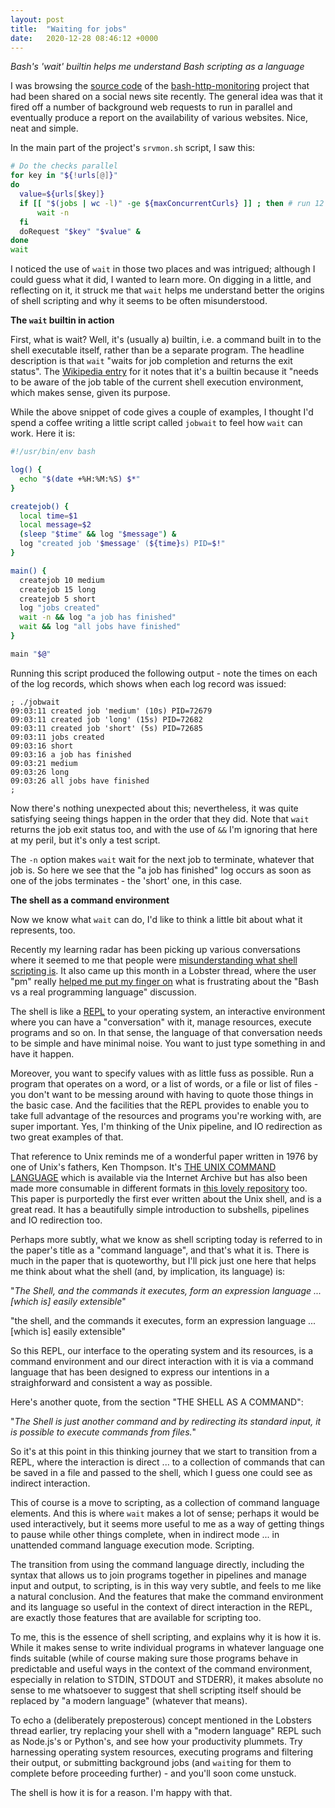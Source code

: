 ```yaml
---
layout: post
title:  "Waiting for jobs"
date:   2020-12-28 08:46:12 +0000
---
```

_Bash's 'wait' builtin helps me understand Bash scripting as a language_

I was browsing the [source code](https://github.com/RaymiiOrg/bash-http-monitoring/blob/master/srvmon.sh) of the [bash-http-monitoring](https://github.com/RaymiiOrg/bash-http-monitoring) project that had been shared on a social news site recently. The general idea was that it fired off a number of background web requests to run in parallel and eventually produce a report on the availability of various websites. Nice, neat and simple.

In the main part of the project's `srvmon.sh` script, I saw this:

```bash
# Do the checks parallel
for key in "${!urls[@]}"
do
  value=${urls[$key]}
  if [[ "$(jobs | wc -l)" -ge ${maxConcurrentCurls} ]] ; then # run 12 curl commands at max parallel
      wait -n
  fi
  doRequest "$key" "$value" &
done
wait
```

I noticed the use of `wait` in those two places and was intrigued; although I could guess what it did, I wanted to learn more. On digging in a little, and reflecting on it, it struck me that `wait` helps me understand better the origins of shell scripting and why it seems to be often misunderstood.

**The `wait` builtin in action**

First, what is wait? Well, it's (usually a) builtin, i.e. a command built in to the shell executable itself, rather than be a separate program. The headline description is that `wait` "waits for job completion and returns the exit status". The [Wikipedia entry](https://en.wikipedia.org/wiki/Wait_(command)) for it notes that it's a builtin because it "needs to be aware of the job table of the current shell execution environment, which makes sense, given its purpose.

While the above snippet of code gives a couple of examples, I thought I'd spend a coffee writing a little script called `jobwait` to feel how `wait` can work. Here it is:

```bash
#!/usr/bin/env bash

log() {
  echo "$(date +%H:%M:%S) $*"
}

createjob() {
  local time=$1
  local message=$2
  (sleep "$time" && log "$message") &
  log "created job '$message' (${time}s) PID=$!"
}

main() {
  createjob 10 medium
  createjob 15 long
  createjob 5 short
  log "jobs created"
  wait -n && log "a job has finished"
  wait && log "all jobs have finished"
}

main "$@"
```

Running this script produced the following output - note the times on each of the log records, which shows when each log record was issued:

```
; ./jobwait
09:03:11 created job 'medium' (10s) PID=72679
09:03:11 created job 'long' (15s) PID=72682
09:03:11 created job 'short' (5s) PID=72685
09:03:11 jobs created
09:03:16 short
09:03:16 a job has finished
09:03:21 medium
09:03:26 long
09:03:26 all jobs have finished
;
```

Now there's nothing unexpected about this; nevertheless, it was quite satisfying seeing things happen in the order that they did. Note that `wait` returns the job exit status too, and with the use of `&&` I'm ignoring that here at my peril, but it's only a test script.

The `-n` option makes `wait` wait for the next job to terminate, whatever that job is. So here we see that the "a job has finished" log occurs as soon as one of the jobs terminates - the 'short' one, in this case.

**The shell as a command environment**

Now we know what `wait` can do, I'd like to think a little bit about what it represents, too.

Recently my learning radar has been picking up various conversations where it seemed to me that people were [misunderstanding what shell scripting is](https://twitter.com/qmacro/status/1332303180240216066). It also came up this month in a Lobster thread, where the user "pm" really [helped me put my finger on](https://lobste.rs/s/yeloyn/minimal_safe_bash_script_template#c_q4gyqw) what is frustrating about the "Bash vs a real programming language" discussion.

The shell is like a [REPL](https://en.wikipedia.org/wiki/Read%E2%80%93eval%E2%80%93print_loop) to your operating system, an interactive environment where you can have a "conversation" with it, manage resources, execute programs and so on. In that sense, the language of that conversation needs to be simple and have minimal noise. You want to just type something in and have it happen.

Moreover, you want to specify values with as little fuss as possible. Run a program that operates on a word, or a list of words, or a file or list of files - you don't want to be messing around with having to quote those things in the basic case. And the facilities that the REPL provides to enable you to take full advantage of the resources and programs you're working with, are super important. Yes, I'm thinking of the Unix pipeline, and IO redirection as two great examples of that.

That reference to Unix reminds me of a wonderful paper written in 1976 by one of Unix's fathers, Ken Thompson. It's [THE UNIX COMMAND LANGUAGE](https://archive.org/details/theunixcommandlanguage) which is available via the Internet Archive but has also been made more consumable in different formats in [this lovely repository](https://susam.github.io/tucl/) too. This paper is purportedly the first ever written about the Unix shell, and is a great read. It has a beautifully simple introduction to subshells, pipelines and IO redirection too.

Perhaps more subtly, what we know as shell scripting today is referred to in the paper's title as a "command language", and that's what it is. There is much in the paper that is quoteworthy, but I'll pick just one here that helps me think about what the shell (and, by implication, its language) is:

"_The Shell, and the commands it executes, form an expression language ... [which is] easily extensible_"

"the shell, and the commands it executes, form an expression language ... [which is] easily extensible"

So this REPL, our interface to the operating system and its resources, is a command environment and our direct interaction with it is via a command language that has been designed to express our intentions in a straighforward and consistent a way as possible.

Here's another quote, from the section "THE SHELL AS A COMMAND":

"_The Shell is just another command and by redirecting its standard input, it is possible to execute commands from files._"

So it's at this point in this thinking journey that we start to transition from a REPL, where the interaction is direct ... to a collection of commands that can be saved in a file and passed to the shell, which I guess one could see as indirect interaction.

This of course is a move to scripting, as a collection of command language elements. And this is where `wait` makes a lot of sense; perhaps it would be used interactively, but it seems more useful to me as a way of getting things to pause while other things complete, when in indirect mode ... in unattended command language execution mode. Scripting.

The transition from using the command language directly, including the syntax that allows us to join programs together in pipelines and manage input and output, to scripting, is in this way very subtle, and feels to me like a natural conclusion. And the features that make the command environment and its language so useful in the context of direct interaction in the REPL, are exactly those features that are available for scripting too.

To me, this is the essence of shell scripting, and explains why it is how it is. While it makes sense to write individual programs in whatever language one finds suitable (while of course making sure those programs behave in predictable and useful ways in the context of the command environment, especially in relation to STDIN, STDOUT and STDERR), it makes absolute no sense to me whatsoever to suggest that shell scripting itself should be replaced by "a modern language" (whatever that means).

To echo a (deliberately preposterous) concept mentioned in the Lobsters thread earlier, try replacing your shell with a "modern language" REPL such as Node.js's or Python's, and see how your productivity plummets. Try harnessing operating system resources, executing programs and filtering their output, or submitting background jobs (and `wait`ing for them to complete before proceeding further) - and you'll soon come unstuck.

The shell is how it is for a reason. I'm happy with that.







